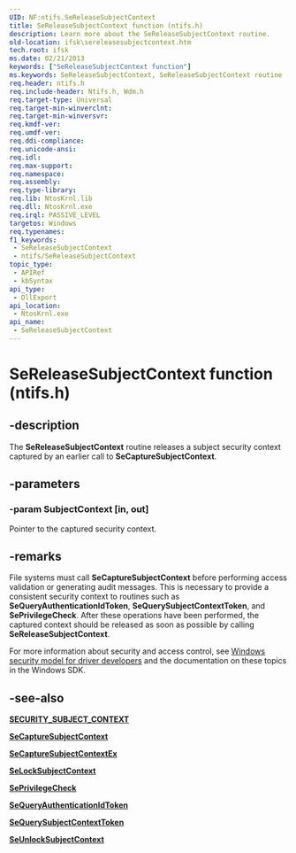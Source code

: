 ```yaml
---
UID: NF:ntifs.SeReleaseSubjectContext
title: SeReleaseSubjectContext function (ntifs.h)
description: Learn more about the SeReleaseSubjectContext routine.
old-location: ifsk\sereleasesubjectcontext.htm
tech.root: ifsk
ms.date: 02/21/2013
keywords: ["SeReleaseSubjectContext function"]
ms.keywords: SeReleaseSubjectContext, SeReleaseSubjectContext routine [Installable File System Drivers], ifsk.sereleasesubjectcontext, ntifs/SeReleaseSubjectContext, seref_f46fe5d3-13d1-4907-85b4-47eb78116fe0.xml
req.header: ntifs.h
req.include-header: Ntifs.h, Wdm.h
req.target-type: Universal
req.target-min-winverclnt: 
req.target-min-winversvr: 
req.kmdf-ver: 
req.umdf-ver: 
req.ddi-compliance: 
req.unicode-ansi: 
req.idl: 
req.max-support: 
req.namespace: 
req.assembly: 
req.type-library: 
req.lib: NtosKrnl.lib
req.dll: NtosKrnl.exe
req.irql: PASSIVE_LEVEL
targetos: Windows
req.typenames: 
f1_keywords:
 - SeReleaseSubjectContext
 - ntifs/SeReleaseSubjectContext
topic_type:
 - APIRef
 - kbSyntax
api_type:
 - DllExport
api_location:
 - NtosKrnl.exe
api_name:
 - SeReleaseSubjectContext
---
```


# SeReleaseSubjectContext function (ntifs.h)

## -description

The **SeReleaseSubjectContext** routine releases a subject security context captured by an earlier call to **SeCaptureSubjectContext**.

## -parameters

### -param SubjectContext [in, out]

Pointer to the captured security context.

## -remarks

File systems must call **SeCaptureSubjectContext** before performing access validation or generating audit messages. This is necessary to provide a consistent security context to routines such as **SeQueryAuthenticationIdToken**, **SeQuerySubjectContextToken**, and **SePrivilegeCheck**. After these operations have been performed, the captured context should be released as soon as possible by calling **SeReleaseSubjectContext**.

For more information about security and access control, see [Windows security model for driver developers](/windows-hardware/drivers/driversecurity/windows-security-model) and the documentation on these topics in the Windows SDK.

## -see-also

[**SECURITY_SUBJECT_CONTEXT**](/windows-hardware/drivers/kernel/eprocess#security_subject_context)

[**SeCaptureSubjectContext**](nf-ntifs-secapturesubjectcontext.md)

[**SeCaptureSubjectContextEx**](nf-ntifs-secapturesubjectcontextex.md)

[**SeLockSubjectContext**](nf-ntifs-selocksubjectcontext.md)

[**SePrivilegeCheck**](nf-ntifs-seprivilegecheck.md)

[**SeQueryAuthenticationIdToken**](nf-ntifs-sequeryauthenticationidtoken.md)

[**SeQuerySubjectContextToken**](nf-ntifs-sequerysubjectcontexttoken.md)

[**SeUnlockSubjectContext**](nf-ntifs-seunlocksubjectcontext.md)
